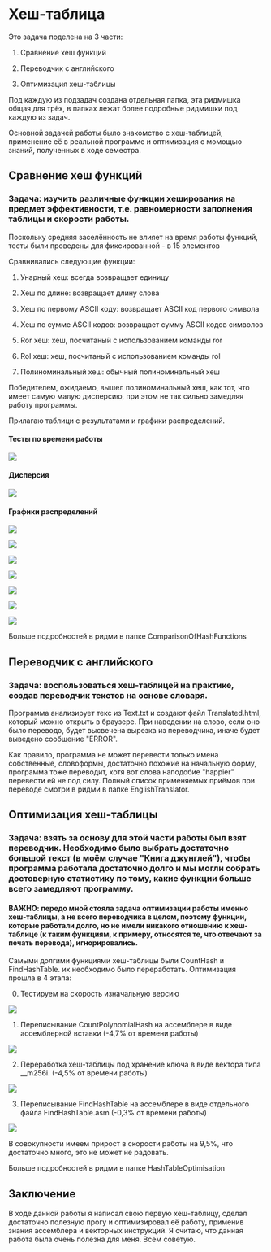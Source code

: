 # Хеш-таблица

Это задача поделена на 3 части:

1) Сравнение хеш функций

2) Переводчик с английского

3) Оптимизация хеш-таблицы

Под каждую из подзадач создана отдельная папка, эта ридмишка общая для трёх, в папках лежат более подробные ридмишки под каждую из задач. 

Основной задачей работы было знакомство с хеш-таблицей, применение её в реальной программе и оптимизация с момощью знаний, полученных в ходе семестра.

## Сравнение хеш функций

### Задача: изучить различные функции хеширования на предмет эффективности, т.е. равномерности заполнения таблицы и скорости работы.

Поскольку средняя заселённость не влияет на время работы функций, тесты были проведены для фиксированной - в 15 элементов

Сравнивались следующие функции:

1) Унарный хеш: всегда возвращает единицу

2) Хеш по длине: возвращает длину слова

3) Хеш по первому ASCII коду: возвращает ASCII код первого символа

4) Хеш по сумме ASCII кодов: возвращает сумму ASCII кодов символов

5) Ror хеш: хеш, посчитаный с использованием команды ror

6) Rol хеш: хеш, посчитаный с использованием команды rol

7) Полиноминальный хеш: обычный полиноминальный хеш

Победителем, ожидаемо, вышел полиноминальный хеш, как тот, что имеет самую малую дисперсию, при этом не так сильно замедляя работу программы.

Прилагаю таблици с результатами и графики распределений.

#### Тесты по времени работы

![](ComparisonOfHashFunctions/Results/Runtime.png)

#### Дисперсия

![](ComparisonOfHashFunctions/Results/Dispersion.png)

#### Графики распределений

![](ComparisonOfHashFunctions/Graphics/CountUnaryHash.png)

![](ComparisonOfHashFunctions/Graphics/CountFirstAsciiHash.png)

![](ComparisonOfHashFunctions/Graphics/CountLengthHash.png)

![](ComparisonOfHashFunctions/Graphics/CountSumAsciiHash.png)

![](ComparisonOfHashFunctions/Graphics/CountRorHash.png)

![](ComparisonOfHashFunctions/Graphics/CountRolHash.png)

![](ComparisonOfHashFunctions/Graphics/CountPolynomialHash.png)

Больше подробностей в ридми в папке ComparisonOfHashFunctions

## Переводчик с английского

### Задача: воспользоваться хеш-таблицей на практике, создав переводчик текстов на основе словаря. 

Программа анализирует текс из Text.txt и создают файл Translated.html, который можно открыть в браузере. При наведении на слово, если оно было переводо, будет высвечена вырезка из переводчика, иначе будет выведено сообщение "ERROR". 

Как правило, программа не может перевести только имена собственные, словоформы, достаточно похожие на начальную форму, программа тоже переводит, хотя вот слова наподобие "happier" перевести ей не под силу. Полный список применяемых приёмов при переводе смотри в ридми в папке EnglishTranslator.

## Оптимизация хеш-таблицы

### Задача: взять за основу для этой части работы был взят переводчик. Необходимо было выбрать достаточно большой текст (в моём случае "Книга джунглей"), чтобы программа работала достаточно долго и мы могли собрать достоверную статистику по тому, какие функции больше всего замедляют программу. 

#### ВАЖНО: передо мной стояла задача оптимизации работы именно хеш-таблицы, а не всего переводчика в целом, поэтому функции, которые работали долго, но не имели никакого отношению к хеш-таблице (к таким функциям, к примеру, относятся те, что отвечают за печать перевода), игнорировались.

Самыми долгими функциями хеш-таблицы были CountHash и FindHashTable. их необходимо было переработать. Оптимизация прошла в 4 этапа:

0) Тестируем на скорость изначальную версию

![](HashTableOptimisation/EnglishTranslator/Screenshots/BeforeOptimisation.jpg)

1) Переписывание CountPolynomialHash на ассемблере в виде ассемблерной вставки (-4,7% от времени работы)

![](HashTableOptimisation/EnglishTranslator/Screenshots/CountPolynomialHashOptimised.jpg)

2) Переработка хеш-таблицы под хранение ключа в виде вектора типа __m256i. (-4,5% от времени работы)

![](HashTableOptimisation/EnglishTranslator/Screenshots/VectorInstructionOptimisation.jpg)

3) Переписывание FindHashTable на ассемблере в виде отдельного файла FindHashTable.asm (-0,3% от времени работы)

![](HashTableOptimisation/EnglishTranslator/Screenshots/FindHashTableOptimised.jpg)

В совокупности имеем прирост в скорости работы на 9,5%, что достаточно много, это не может не радовать.

Больше подробностей в ридми в папке HashTableOptimisation

## Заключение

В ходе данной работы я написал свою первую хеш-таблицу, сделал достаточно полезную прогу и оптимизировал её работу, применив знания ассемблера и векторных инструкций. Я считаю, что данная работа была очень полезна для меня. Всем советую.
